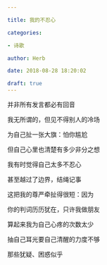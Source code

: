 ```yaml
---

title: 我的不忍心

categories:

- 诗歌

author: Herb

date: 2018-08-28 18:20:02

draft: true
---
```


并非所有发言都必有回音

我无所谓的，但见不得别人的冷场

为自己扯一张大旗：怕你尴尬

但自己心里也清楚有多少非分之想



我有时觉得自己太多不忍心

甚至越过了边界，结绳记事

这把我的尊严牵扯得很短：因为

你的判词历历犹在，只许我做朋友



算起来我为自己心疼的次数太少

抽自己耳光要自己清醒的力度不够

那些犹疑、困惑似乎

